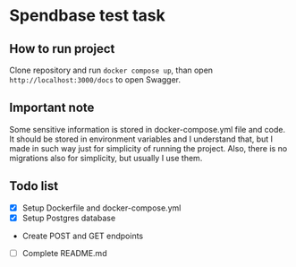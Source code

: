 # Spendbase test task

## How to run project

Clone repository and run `docker compose up`, than open `http://localhost:3000/docs` to open Swagger.

## Important note

Some sensitive information is stored in docker-compose.yml file and code. It should be stored in environment variables and I understand that, but I made in such way just for simplicity of running the project. Also, there is no migrations also for simplicity, but usually I use them.

## Todo list

- [x] Setup Dockerfile and docker-compose.yml
- [x] Setup Postgres database
- Create POST and GET endpoints
- [ ] Complete README.md
